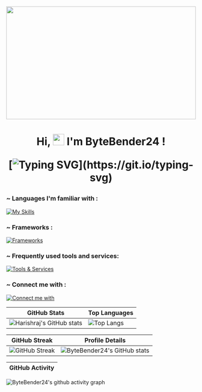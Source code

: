  #

<a align="center">
<img src="welcome.gif" width="100%" height="300px">
</a>

<h1 align="center">
  
Hi, <img src="https://raw.githubusercontent.com/aemmadi/aemmadi/master/wave.gif" alt="chan" width="30px" height="30px"> I'm ByteBender24 !

[![Typing SVG](https://readme-typing-svg.herokuapp.com?font=Fira+Code&pause=1000&center=true&vCenter=true&random=false&width=435&lines=Say+my+Name!;Harishraj+Selvakumar;You+are+goddamn+right!)](https://git.io/typing-svg)
</h1>

<h3 align="left"> ~ Languages I'm familiar with :</h3>

[![My Skills](https://skillicons.dev/icons?i=python,c,java,bash,html,css,js&theme=dark)](https://skillicons.dev)

<h3 align="left"> ~ Frameworks :</h3>

[![Frameworks](https://skillicons.dev/icons?i=django,flask,bootstrap,sass,tailwind&theme=dark)](https://skillicons.dev)

<h3 align="left"> ~ Frequently used tools and services:</h3>

[![Tools & Services](https://skillicons.dev/icons?i=git,github,linux,mysql,postman,vscode,wordpress,stackoverflow&theme=dark)](https://skillicons.dev)

<h3 align="left"> ~ Connect me with :</h3>

[![Connect me with](https://skillicons.dev/icons?i=linkedin,instagram,twitter&theme=dark)](https://skillicons.dev)

| GitHub Stats                                                                                           | Top Languages                                                                                            |
|--------------------------------------------------------------------------------------------------------|----------------------------------------------------------------------------------------------------------|
| ![Harishraj's GitHub stats](https://github-readme-stats.vercel.app/api?username=ByteBender24&show_icons=true&theme=neon) | ![Top Langs](https://github-readme-stats.vercel.app/api/top-langs/?username=ByteBender24&layout=compact&theme=neon) |

| GitHub Streak                                                                                                  | Profile Details                                                                                               |
|---------------------------------------------------------------------------------------------------------------|---------------------------------------------------------------------------------------------------------------|
| ![GitHub Streak](https://streak-stats.demolab.com/?user=ByteBender24&theme=dark) | ![ByteBender24's GitHub stats](http://github-profile-summary-cards.vercel.app/api/cards/profile-details?username=ByteBender24&theme=2077) |

| GitHub Activity                                                                                               |
|---------------------------------------------------------------------------------------------------------------|
![ByteBender24's github activity graph](https://github-readme-activity-graph.vercel.app/graph?username=ByteBender24&theme=react-dark)

